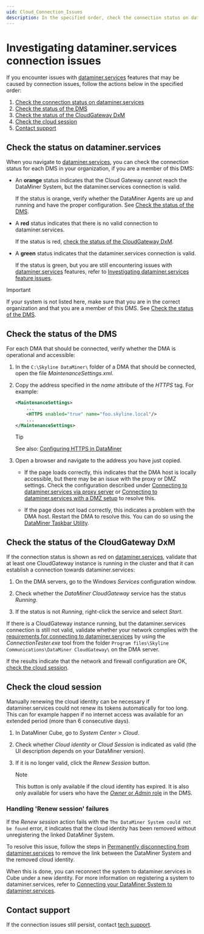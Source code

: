 ```yaml
---
uid: Cloud_Connection_Issues
description: In the specified order, check the connection status on dataminer.services, the status of the DMS, the CloudGateway status, and the cloud session.
---
```


# Investigating dataminer.services connection issues

If you encounter issues with [dataminer.services](xref:AboutCloudPlatform) features that may be caused by connection issues, follow the actions below in the specified order:

1. [Check the connection status on dataminer.services](#check-the-status-on-dataminerservices)
1. [Check the status of the DMS](#check-the-status-of-the-dms)
1. [Check the status of the CloudGateway DxM](#check-the-status-of-the-cloudgateway-dxm)
1. [Check the cloud session](#check-the-cloud-session)
1. [Contact support](#contact-support)

## Check the status on dataminer.services

When you navigate to [dataminer.services](https://dataminer.services/), you can check the connection status for each DMS in your organization, if you are a member of this DMS:

- An **orange** status indicates that the Cloud Gateway cannot reach the DataMiner System, but the dataminer.services connection is valid.

  If the status is orange, verify whether the DataMiner Agents are up and running and have the proper configuration. See [Check the status of the DMS](#check-the-status-of-the-dms).

- A **red** status indicates that there is no valid connection to dataminer.services.

  If the status is red, [check the status of the CloudGateway DxM](#check-the-status-of-the-cloudgateway-dxm).

- A **green** status indicates that the dataminer.services connection is valid.

  If the status is green, but you are still encountering issues with [dataminer.services](xref:AboutCloudPlatform) features, refer to [Investigating dataminer.services feature issues](xref:Investigating_Dataminerservices_Feature_Issues).

> [!IMPORTANT]
> If your system is not listed here, make sure that you are in the correct organization and that you are a member of this DMS. See [Check the status of the DMS](#check-the-status-of-the-dms).

## Check the status of the DMS

For each DMA that should be connected, verify whether the DMA is operational and accessible:

1. In the `C:\Skyline DataMiner\` folder of a DMA that should be connected, open the file *MaintenanceSettings.xml*.

1. Copy the address specified in the *name* attribute of the *HTTPS* tag. For example:

   ```xml
   <MaintenanceSettings>
       ...
       <HTTPS enabled="true" name="foo.skyline.local"/>
       ...
   </MaintenanceSettings>
   ```

   > [!TIP]
   > See also: [Configuring HTTPS in DataMiner](xref:Setting_up_HTTPS_on_a_DMA#configuring-https-in-dataminer)

1. Open a browser and navigate to the address you have just copied.

   - If the page loads correctly, this indicates that the DMA host is locally accessible, but there may be an issue with the proxy or DMZ settings. Check the configuration described under [Connecting to dataminer.services via proxy server](xref:Connect_to_cloud_via_proxy) or [Connecting to dataminer.services with a DMZ setup](xref:Connect_to_cloud_with_DMZ) to resolve this.

   - If the page does not load correctly, this indicates a problem with the DMA host. Restart the DMA to resolve this. You can do so using the [DataMiner Taskbar Utility](xref:DataMiner_Taskbar_Utility).

## Check the status of the CloudGateway DxM

If the connection status is shown as red on [dataminer.services](https://dataminer.services/), validate that at least one CloudGateway instance is running in the cluster and that it can establish a connection towards dataminer.services:

1. On the DMA servers, go to the Windows *Services* configuration window.

1. Check whether the *DataMiner CloudGateway* service has the status *Running*.

1. If the status is not *Running*, right-click the service and select *Start*.

If there is a CloudGateway instance running, but the dataminer.services connection is still not valid, validate whether your network complies with the [requirements for connecting to dataminer.services](xref:Connect_to_cloud_requirements) by using the *ConnectionTester.exe* tool from the folder `Program files\Skyline Communications\DataMiner CloudGateway\` on the DMA server.

If the results indicate that the network and firewall configuration are OK, [check the cloud session](#check-the-cloud-session).

## Check the cloud session

Manually renewing the cloud identity can be necessary if dataminer.services could not renew its tokens automatically for too long. This can for example happen if no internet access was available for an extended period (more than 6 consecutive days).

1. In DataMiner Cube, go to *System Center* > *Cloud*.

1. Check whether *Cloud identity* or *Cloud Session* is indicated as valid (the UI description depends on your DataMiner version<!-- RN 38715 -->).

1. If it is no longer valid, click the *Renew Session* button.

   > [!NOTE]
   > This button is only available if the cloud identity has expired. It is also only available for users who have the [*Owner* or *Admin* role](xref:Changing_the_role_of_a_DCP_user) in the DMS.

### Handling 'Renew session' failures

If the *Renew session* action fails with the `The DataMiner System could not be found` error, it indicates that the cloud identity has been removed without unregistering the linked DataMiner System.

To resolve this issue, follow the steps in [Permanently disconnecting from dataminer.services](xref:Disconnecting_from_dataminer.services#permanently-disconnecting-from-dataminerservices) to remove the link between the DataMiner System and the removed cloud identity.

When this is done, you can reconnect the system to dataminer.services in Cube under a new identity. For more information on registering a system to dataminer.services, refer to [Connecting your DataMiner System to dataminer.services](xref:Connecting_your_DataMiner_System_to_the_cloud).

## Contact support

If the connection issues still persist, contact [tech support](https://skyline.be/contact/tech-support).
